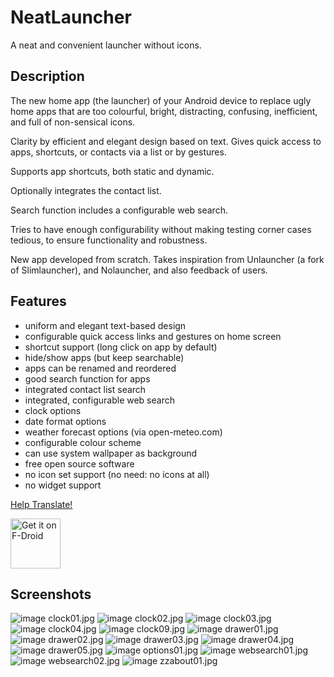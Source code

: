 # NeatLauncher

A neat and convenient launcher without icons.

## Description

The new home app (the launcher) of your Android device to replace
ugly home apps that are too colourful, bright, distracting,
confusing, inefficient, and full of non-sensical icons.

Clarity by efficient and elegant design based on text. Gives quick
access to apps, shortcuts, or contacts via a list or by gestures.

Supports app shortcuts, both static and dynamic.

Optionally integrates the contact list.

Search function includes a configurable web search.

Tries to have enough configurability without making testing corner
cases tedious, to ensure functionality and robustness.

New app developed from scratch. Takes inspiration from Unlauncher
(a fork of Slimlauncher), and Nolauncher, and also feedback of
users.

## Features

  - uniform and elegant text-based design
  - configurable quick access links and gestures on home screen
  - shortcut support (long click on app by default)
  - hide/show apps (but keep searchable)
  - apps can be renamed and reordered
  - good search function for apps
  - integrated contact list search
  - integrated, configurable web search
  - clock options
  - date format options
  - weather forecast options (via open-meteo.com)
  - configurable colour scheme
  - can use system wallpaper as background
  - free open source software
  - no icon set support (no need: no icons at all)
  - no widget support

[Help Translate!](TRANSLATE.html.gz?raw=1)

[<img src="https://f-droid.org/badge/get-it-on.png"
        alt="Get it on F-Droid" height="80">](https://f-droid.org/packages/de.theiling.neatlauncher/)

## Screenshots

![image clock01.jpg](metadata/en-US/images/phoneScreenshots/clock01.jpg)
![image clock02.jpg](metadata/en-US/images/phoneScreenshots/clock02.jpg)
![image clock03.jpg](metadata/en-US/images/phoneScreenshots/clock03.jpg)
![image clock04.jpg](metadata/en-US/images/phoneScreenshots/clock04.jpg)
![image clock09.jpg](metadata/en-US/images/phoneScreenshots/clock09.jpg)
![image drawer01.jpg](metadata/en-US/images/phoneScreenshots/drawer01.jpg)
![image drawer02.jpg](metadata/en-US/images/phoneScreenshots/drawer02.jpg)
![image drawer03.jpg](metadata/en-US/images/phoneScreenshots/drawer03.jpg)
![image drawer04.jpg](metadata/en-US/images/phoneScreenshots/drawer04.jpg)
![image drawer05.jpg](metadata/en-US/images/phoneScreenshots/drawer05.jpg)
![image options01.jpg](metadata/en-US/images/phoneScreenshots/options01.jpg)
![image websearch01.jpg](metadata/en-US/images/phoneScreenshots/websearch01.jpg)
![image websearch02.jpg](metadata/en-US/images/phoneScreenshots/websearch02.jpg)
![image zzabout01.jpg](metadata/en-US/images/phoneScreenshots/zzabout01.jpg)
